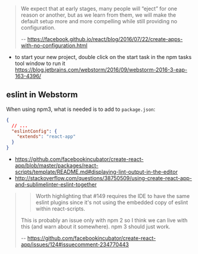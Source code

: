 > We expect that at early stages, many people will “eject” for one reason or another, but as we learn from them, we will make the default setup more and more compelling while still providing no configuration.
>
>-- https://facebook.github.io/react/blog/2016/07/22/create-apps-with-no-configuration.html

- to start your new project, double click on the start task in the npm tasks tool window to run it https://blog.jetbrains.com/webstorm/2016/09/webstorm-2016-3-eap-163-4396/

## eslint in Webstorm

When using npm3, what is needed is to add to `package.json`:

```json
{
  // ...
  "eslintConfig": {
    "extends": "react-app"
  }
}
```

- https://github.com/facebookincubator/create-react-app/blob/master/packages/react-scripts/template/README.md#displaying-lint-output-in-the-editor
- http://stackoverflow.com/questions/38750509/using-create-react-app-and-sublimelinter-eslint-together

>>Worth highlighting that #149 requires the IDE to have the same eslint plugins since it's not using the embedded copy of eslint within react-scripts.
>
>This is probably an issue only with npm 2 so I think we can live with this (and warn about it somewhere). npm 3 should just work.
>
>-- https://github.com/facebookincubator/create-react-app/issues/124#issuecomment-234770443
